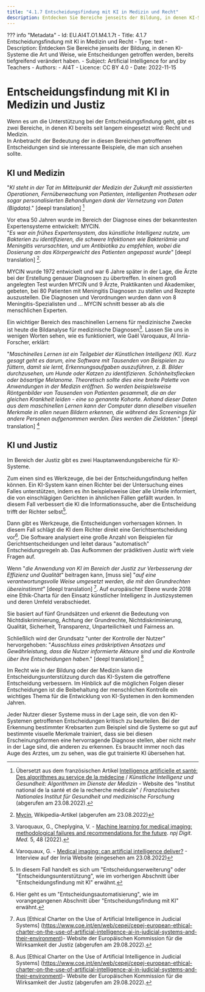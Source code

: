 ```yaml
---
title: "4.1.7 Entscheidungsfindung mit KI in Medizin und Recht"
description: Entdecken Sie Bereiche jenseits der Bildung, in denen KI-Systeme die Art und Weise, wie Entscheidungen getroffen werden, bereits tiefgreifend verändert haben.
---
```

??? info "Metadata"
    - Id: EU.AI4T.O1.M4.1.7t
    - Title: 4.1.7 Entscheidungsfindung mit KI in Medizin und Recht
    - Type: text
    - Description: Entdecken Sie Bereiche jenseits der Bildung, in denen KI-Systeme die Art und Weise, wie Entscheidungen getroffen werden, bereits tiefgreifend verändert haben.
    - Subject: Artificial Intelligence for and by Teachers
    - Authors:
        - AI4T 
    - Licence: CC BY 4.0
    - Date: 2022-11-15

# Entscheidungsfindung mit KI in Medizin und Justiz

Wenn es um die Unterstützung bei der Entscheidungsfindung geht, gibt es zwei Bereiche, in denen KI bereits seit langem eingesetzt wird: Recht und Medizin.  
In Anbetracht der Bedeutung der in diesen Bereichen getroffenen Entscheidungen sind sie interessante Beispiele, die man sich ansehen sollte.

## KI und Medizin

"*KI steht in der Tat im Mittelpunkt der Medizin der Zukunft mit assistierten Operationen, Fernüberwachung von Patienten, intelligenten Prothesen oder sogar personalisierten Behandlungen dank der Vernetzung von Daten (Bigdata)*." [deepl translation] [^1]

Vor etwa 50 Jahren wurde im Bereich der Diagnose eines der bekanntesten Expertensysteme entwickelt: MYCIN.  
"*Es war ein frühes Expertensystem, das künstliche Intelligenz nutzte, um Bakterien zu identifizieren, die schwere Infektionen wie Bakteriämie und Meningitis verursachten, und um Antibiotika zu empfehlen, wobei die Dosierung an das Körpergewicht des Patienten angepasst wurde*" [deepl translation] [^2].

MYCIN wurde 1972 entwickelt und war 6 Jahre später in der Lage, die Ärzte bei der Erstellung genauer Diagnosen zu übertreffen. In einem groß angelegten Test wurden MYCIN und 9 Ärzte, Praktikanten und Akademiker, gebeten, bei 80 Patienten mit Meningitis Diagnosen zu stellen und Rezepte auszustellen. Die Diagnosen und Verordnungen wurden dann von 8 Meningitis-Spezialisten und ... MYCIN schnitt besser ab als die menschlichen Experten.

Ein wichtiger Bereich des maschinellen Lernens für medizinische Zwecke ist heute die Bildanalyse für medizinische Diagnosen[^3]. Lassen Sie uns in wenigen Worten sehen, wie es funktioniert, wie Gaël Varoquaux, AI Inria-Forscher, erklärt:

"*Maschinelles Lernen ist ein Teilgebiet der Künstlichen Intelligenz (KI). Kurz gesagt geht es darum, eine Software mit Tausenden von Beispielen zu füttern, damit sie lernt, Erkennungsaufgaben auszuführen, z. B. Bilder durchzusehen, um Hunde oder Katzen zu identifizieren. Schönheitsflecken oder bösartige Melanome. Theoretisch sollte dies eine breite Palette von Anwendungen in der Medizin eröffnen. So werden beispielsweise Röntgenbilder von Tausenden von Patienten gesammelt, die an der gleichen Krankheit leiden - eine so genannte Kohorte. Anhand dieser Daten aus dem maschinellen Lernen kann der Computer dann dieselben visuellen Merkmale in allen neuen Bildern erkennen, die während des Screenings für andere Personen aufgenommen werden. Dies werden die Zieldaten*." [deepl translation] [^4]

## KI und Justiz

Im Bereich der Justiz gibt es zwei Hauptanwendungsbereiche für KI-Systeme.

Zum einen sind es Werkzeuge, die bei der Entscheidungsfindung helfen können. Ein KI-System kann einen Richter bei der Untersuchung eines Falles unterstützen, indem es ihn beispielsweise über alle Urteile informiert, die von einschlägigen Gerichten in ähnlichen Fällen gefällt wurden. In diesem Fall verbessert die KI die Informationssuche, aber die Entscheidung trifft der Richter selbst[^5].

Dann gibt es Werkzeuge, die Entscheidungen vorhersagen können. In diesem Fall schlägt die KI dem Richter direkt eine Gerichtsentscheidung vor[^6]. Die Software analysiert eine große Anzahl von Beispielen für Gerichtsentscheidungen und leitet daraus "automatisch" Entscheidungsregeln ab. Das Aufkommen der prädiktiven Justiz wirft viele Fragen auf.

Wenn "*die Anwendung von KI im Bereich der Justiz zur Verbesserung der Effizienz und Qualität*" beitragen kann, [muss sie] "*auf eine verantwortungsvolle Weise umgesetzt werden, die mit den Grundrechten übereinstimmt*" [deepl translation] [^7]. Auf europäischer Ebene wurde 2018 eine Ethik-Charta für den Einsatz künstlicher Intelligenz in Justizsystemen und deren Umfeld verabschiedet.

Sie basiert auf fünf Grundsätzen und erkennt die Bedeutung von Nichtdiskriminierung, Achtung der Grundrechte, Nichtdiskriminierung, Qualität, Sicherheit, Transparenz, Unparteilichkeit und Fairness an.

Schließlich wird der Grundsatz "unter der Kontrolle der Nutzer" hervorgehoben: "*Ausschluss eines präskriptiven Ansatzes und Gewährleistung, dass die Nutzer informierte Akteure sind und die Kontrolle über ihre Entscheidungen haben*." [deepl translation] [^7]

Im Recht wie in der Bildung oder der Medizin kann die Entscheidungsunterstützung durch das KI-System die getroffene Entscheidung verbessern. Im Hinblick auf die möglichen Folgen dieser Entscheidungen ist die Beibehaltung der menschlichen Kontrolle ein wichtiges Thema für die Entwicklung von KI-Systemen in den kommenden Jahren.

Jeder Nutzer dieser Systeme muss in der Lage sein, die von den KI-Systemen getroffenen Entscheidungen kritisch zu beurteilen. Bei der Erkennung bestimmter Krebsarten zum Beispiel sind die Systeme so gut auf bestimmte visuelle Merkmale trainiert, dass sie bei diesen Erscheinungsformen eine hervorragende Diagnose stellen, aber nicht mehr in der Lage sind, die anderen zu erkennen. Es braucht immer noch das Auge des Arztes, um zu sehen, was die gut trainierte KI übersehen hat.

[^1]: Übersetzt aus dem französischen Artikel [Intelligence artificielle et santé: Des algorithmes au service de la médecine](https://www.inserm.fr/dossier/intelligence-artificielle-et-sante/) / *Künstliche Intelligenz und Gesundheit: Algorithmen im Dienste der Medizin* - Website des "Institut national de la santé et de la recherche médicale" / *Französisches Nationales Institut für Gesundheit und medizinische Forschung* (abgerufen am 23.08.2022).

[^2]: [Mycin](https://en.wikipedia.org/wiki/Mycin), Wikipedia-Artikel (abgerufen am 23.08.2022)

[^3]: Varoquaux, G., Cheplygina, V. - [Machine learning for medical imaging: methodological failures and recommendations for the future](https://doi.org/10.1038/s41746-022-00592-y). *npj Digit. Med.* 5, 48 (2022).

[^4]: Varoquaux, G. - [Medical imaging: can artificial intelligence deliver?](https://www.inria.fr/en/medical-imagingartificial-intelligence-automatic-learning) - Interview auf der Inria Website (eingesehen am 23.08.2022)

[^5]: In diesem Fall handelt es sich um "Entscheidungserweiterung" oder "Entscheidungsunterstützung", wie im vorherigen Abschnitt über "Entscheidungsfindung mit KI" erwähnt.

[^6]: Hier geht es um "Entscheidungsautomatisierung", wie im vorangegangenen Abschnitt über "Entscheidungsfindung mit KI" erwähnt.

[^7]: Aus [Ethical Charter on the Use of Artificial Intelligence in Judicial Systems] (https://www.coe.int/en/web/cepej/cepej-european-ethical-charter-on-the-use-of-artificial-intelligence-ai-in-judicial-systems-and-their-environment)- Website der Europäischen Kommission für die Wirksamkeit der Justiz (abgerufen am 29.08.2022).
